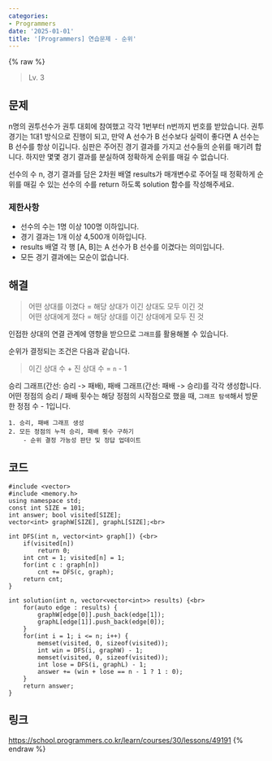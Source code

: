 ```yaml
---
categories:
- Programmers
date: '2025-01-01'
title: '[Programmers] 연습문제 - 순위'
---
```


{% raw %}
> Lv. 3<br>

## 문제
n명의 권투선수가 권투 대회에 참여했고 각각 1번부터 n번까지 번호를 받았습니다. 권투 경기는 1대1 방식으로 진행이 되고, 만약 A 선수가 B 선수보다 실력이 좋다면 A 선수는 B 선수를 항상 이깁니다. 심판은 주어진 경기 결과를 가지고 선수들의 순위를 매기려 합니다. 하지만 몇몇 경기 결과를 분실하여 정확하게 순위를 매길 수 없습니다.

선수의 수 n, 경기 결과를 담은 2차원 배열 results가 매개변수로 주어질 때 정확하게 순위를 매길 수 있는 선수의 수를 return 하도록 solution 함수를 작성해주세요.

### 제한사항
-   선수의 수는 1명 이상 100명 이하입니다.
-   경기 결과는 1개 이상 4,500개 이하입니다.
-   results 배열 각 행 [A, B]는 A 선수가 B 선수를 이겼다는 의미입니다.
-   모든 경기 결과에는 모순이 없습니다.

## 해결
> 어떤 상대를 이겼다 = 해당 상대가 이긴 상대도 모두 이긴 것<br>
> 어떤 상대에게 졌다 = 해당 상대를 이긴 상대에게 모두 진 것<br>

인접한 상대의 연결 관계에 영향을 받으므로 `그래프`를 활용해볼 수 있습니다.

순위가 결정되는 조건은 다음과 같습니다.
> 이긴 상대 수 + 진 상대 수 = `n` - 1<br>

승리 그래프(간선: 승리 -> 패배), 패배 그래프(간선: 패배 -> 승리)를 각각 생성합니다. 어떤 정점의 승리 / 패배 횟수는 해당 정점의 시작점으로 했을 때, `그래프 탐색`해서 방문한 정점 수 - 1입니다.<br>

```
1. 승리, 패배 그래프 생성
2. 모든 정점의 누적 승리, 패배 횟수 구하기
	- 순위 결정 가능성 판단 및 정답 업데이트
```

## 코드
```
#include <vector>
#include <memory.h>
using namespace std;
const int SIZE = 101;
int answer; bool visited[SIZE];
vector<int> graphW[SIZE], graphL[SIZE];<br>

int DFS(int n, vector<int> graph[]) {<br>
    if(visited[n])
        return 0;
    int cnt = 1; visited[n] = 1;
    for(int c : graph[n])
        cnt += DFS(c, graph);
    return cnt;
}

int solution(int n, vector<vector<int>> results) {<br>
    for(auto edge : results) {
        graphW[edge[0]].push_back(edge[1]);
        graphL[edge[1]].push_back(edge[0]);
    }
    for(int i = 1; i <= n; i++) {
        memset(visited, 0, sizeof(visited));
        int win = DFS(i, graphW) - 1;
        memset(visited, 0, sizeof(visited));
        int lose = DFS(i, graphL) - 1;
        answer += (win + lose == n - 1 ? 1 : 0);
    }
    return answer;
}
```

## 링크
https://school.programmers.co.kr/learn/courses/30/lessons/49191
{% endraw %}